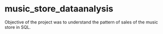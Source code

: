 # music_store_dataanalysis

Objective of the project was to understand the pattern of sales of the music store in SQL.
